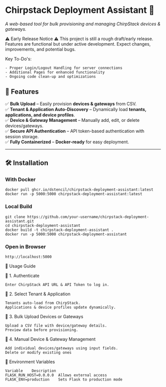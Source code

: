 # **Chirpstack Deployment Assistant 🚀**  
*A web-based tool for bulk provisioning and managing ChirpStack devices & gateways.*

⚠️ Early Release Notice ⚠️
This project is still a rough draft/early release. Features are functional but under active development. Expect changes, improvements, and potential bugs.

Key To-Do's:

    - Proper Login/Logout Handling for server connections
    - Additional Pages for enhanced functionality
    - Ongoing code clean-up and optimizations
    
## 🌟 Features
✅ **Bulk Upload** – Easily provision **devices & gateways** from CSV.  
✅ **Tenant & Application Auto-Discovery** – Dynamically load **tenants, applications, and device profiles**.  
✅ **Device & Gateway Management** – Manually add, edit, or delete devices/gateways.  
✅ **Secure API Authentication** – API token-based authentication with session storage.  
✅ **Fully Containerized** – **Docker-ready** for easy deployment.  

---

## 🛠️ Installation  

### With Docker
```
docker pull ghcr.io/dstencil/chirpstack-deployment-assistant:latest
docker run -p 5000:5000 chirpstack-deployment-assistant:latest
```

### Local Build
 
```
git clone https://github.com/your-username/chirpstack-deployment-assistant.git
cd chirpstack-deployment-assistant
docker build -t chirpstack-deployment-assistant .
docker run -p 5000:5000 chirpstack-deployment-assistant
```

### Open in Browser
```
http://localhost:5000
```

📖 Usage Guide

🔹 1. Authenticate

    Enter ChirpStack API URL & API Token to log in.

🔹 2. Select Tenant & Application

    Tenants auto-load from ChirpStack.
    Applications & device profiles update dynamically.

🔹 3. Bulk Upload Devices or Gateways

    Upload a CSV file with device/gateway details.
    Preview data before provisioning.

🔹 4. Manual Device & Gateway Management

    Add individual devices/gateways using input fields.
    Delete or modify existing ones

📌 Environment Variables
```
Variable	Description
FLASK_RUN_HOST=0.0.0.0	Allows external access
FLASK_ENV=production	Sets Flask to production mode
```
